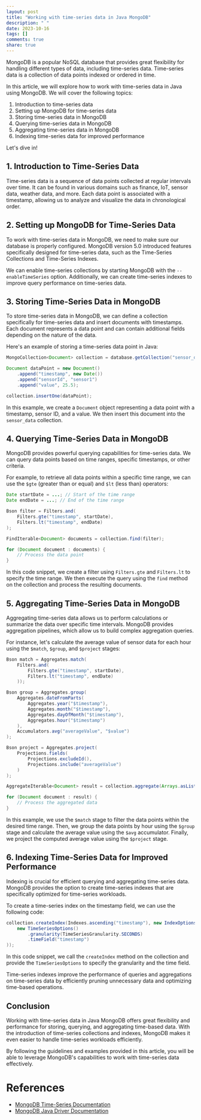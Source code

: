 ```yaml
---
layout: post
title: "Working with time-series data in Java MongoDB"
description: " "
date: 2023-10-16
tags: []
comments: true
share: true
---
```


MongoDB is a popular NoSQL database that provides great flexibility for handling different types of data, including time-series data. Time-series data is a collection of data points indexed or ordered in time.

In this article, we will explore how to work with time-series data in Java using MongoDB. We will cover the following topics:

1. Introduction to time-series data
2. Setting up MongoDB for time-series data
3. Storing time-series data in MongoDB
4. Querying time-series data in MongoDB
5. Aggregating time-series data in MongoDB
6. Indexing time-series data for improved performance

Let's dive in!

## 1. Introduction to Time-Series Data

Time-series data is a sequence of data points collected at regular intervals over time. It can be found in various domains such as finance, IoT, sensor data, weather data, and more. Each data point is associated with a timestamp, allowing us to analyze and visualize the data in chronological order.

## 2. Setting up MongoDB for Time-Series Data

To work with time-series data in MongoDB, we need to make sure our database is properly configured. MongoDB version 5.0 introduced features specifically designed for time-series data, such as the Time-Series Collections and Time-Series Indexes.

We can enable time-series collections by starting MongoDB with the `--enableTimeSeries` option. Additionally, we can create time-series indexes to improve query performance on time-series data.

## 3. Storing Time-Series Data in MongoDB

To store time-series data in MongoDB, we can define a collection specifically for time-series data and insert documents with timestamps. Each document represents a data point and can contain additional fields depending on the nature of the data.

Here's an example of storing a time-series data point in Java:

```java
MongoCollection<Document> collection = database.getCollection("sensor_data");

Document dataPoint = new Document()
    .append("timestamp", new Date())
    .append("sensorId", "sensor1")
    .append("value", 25.5);

collection.insertOne(dataPoint);
```

In this example, we create a `Document` object representing a data point with a timestamp, sensor ID, and a value. We then insert this document into the `sensor_data` collection.

## 4. Querying Time-Series Data in MongoDB

MongoDB provides powerful querying capabilities for time-series data. We can query data points based on time ranges, specific timestamps, or other criteria.

For example, to retrieve all data points within a specific time range, we can use the `$gte` (greater than or equal) and `$lt` (less than) operators:

```java
Date startDate = ...; // Start of the time range
Date endDate = ...; // End of the time range

Bson filter = Filters.and(
    Filters.gte("timestamp", startDate),
    Filters.lt("timestamp", endDate)
);

FindIterable<Document> documents = collection.find(filter);

for (Document document : documents) {
    // Process the data point
}
```

In this code snippet, we create a filter using `Filters.gte` and `Filters.lt` to specify the time range. We then execute the query using the `find` method on the collection and process the resulting documents.

## 5. Aggregating Time-Series Data in MongoDB

Aggregating time-series data allows us to perform calculations or summarize the data over specific time intervals. MongoDB provides aggregation pipelines, which allow us to build complex aggregation queries.

For instance, let's calculate the average value of sensor data for each hour using the `$match`, `$group`, and `$project` stages:

```java
Bson match = Aggregates.match(
    Filters.and(
        Filters.gte("timestamp", startDate),
        Filters.lt("timestamp", endDate)
    ));

Bson group = Aggregates.group(
    Aggregates.dateFromParts(
        Aggregates.year("$timestamp"),
        Aggregates.month("$timestamp"),
        Aggregates.dayOfMonth("$timestamp"),
        Aggregates.hour("$timestamp")
    ),
    Accumulators.avg("averageValue", "$value")
);

Bson project = Aggregates.project(
    Projections.fields(
        Projections.excludeId(),
        Projections.include("averageValue")
    )
);

AggregateIterable<Document> result = collection.aggregate(Arrays.asList(match, group, project));

for (Document document : result) {
    // Process the aggregated data
}
```

In this example, we use the `$match` stage to filter the data points within the desired time range. Then, we group the data points by hour using the `$group` stage and calculate the average value using the `$avg` accumulator. Finally, we project the computed average value using the `$project` stage.

## 6. Indexing Time-Series Data for Improved Performance

Indexing is crucial for efficient querying and aggregating time-series data. MongoDB provides the option to create time-series indexes that are specifically optimized for time-series workloads.

To create a time-series index on the timestamp field, we can use the following code:

```java
collection.createIndex(Indexes.ascending("timestamp"), new IndexOptions().timeSeriesOptions(
    new TimeSeriesOptions()
        .granularity(TimeSeriesGranularity.SECONDS)
        .timeField("timestamp")
));
```

In this code snippet, we call the `createIndex` method on the collection and provide the `TimeSeriesOptions` to specify the granularity and the time field.

Time-series indexes improve the performance of queries and aggregations on time-series data by efficiently pruning unnecessary data and optimizing time-based operations.

## Conclusion

Working with time-series data in Java MongoDB offers great flexibility and performance for storing, querying, and aggregating time-based data. With the introduction of time-series collections and indexes, MongoDB makes it even easier to handle time-series workloads efficiently.

By following the guidelines and examples provided in this article, you will be able to leverage MongoDB's capabilities to work with time-series data effectively.

# References

- [MongoDB Time-Series Documentation](https://docs.mongodb.com/manual/core/timeseries)
- [MongoDB Java Driver Documentation](https://mongodb.github.io/mongo-java-driver/4.3)